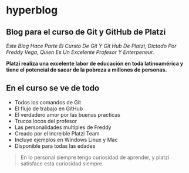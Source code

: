# hyperblog
## Blog para el curso de Git y GitHub de Platzi 


*Este Blog Hace Parte El Cursto De Git Y Git Hub De Platzi, Dictado Por Freddy Vega, Quien Es Un Excelente Profesor Y Enterpeneur.*

**Platzi realiza una excelente labor de educación en toda latinoamérica y tiene el potencial de sacar de la pobreza a millones de personas.**

## En el curso se ve de todo
* Todos los comandos de Git
* El flujo de trabajo en GitHub
* El verdadero amor por las buenas practicas
* Trucos locos del profesor
* Las personalidades multiples de Freddy
* Creado por el increible Platzi Team
* Incluye ejemplos en Windows Linux y Mac
* Disponible para todas las edades

>En lo personal siempre tengo curiosidad de aprender, y platzi satisface esta curiosidad siempre.
